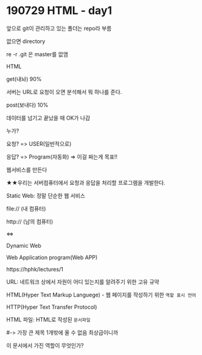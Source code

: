 # 190729 HTML - day1



앞으로 git이 관리하고 있는 폴더는 repo라 부름

없으면 directory

re -r .git 은 master를 없앰





HTML

get(내놔) 90%

서버는 URL로 요청이 오면 분석해서 뭐 하나를 준다.

post(보내다) 10%

데이터를 넘기고 끝났을 때 OK가 나감



누가?

요청? => USER(일반적으로)

응답? => Program(자동화) => 이걸 짜는게 목표!!



웹서비스를 만든다

★★우리는 서버컴퓨터에서 요청과 응답을 처리할 프로그램을 개발한다.



Static Web: 정말 단순한 웹 서비스

file://  (내 컴퓨터)

http:// (남의 컴퓨터)

<=>

Dynamic Web

Web Application program(Web APP)



https://hphk/lectures/1



URL: 네트워크 상에서 자원이 어디 있는지를 알려주기 위한 고유 규약

HTML(Hyper Text Markup Languege) - 웹 페이지를 작성하기 위한 `역할 표시 언어`

HTTP(Hyper Text Transfer Protocol)

HTML 파일: HTML로 작성된 `문서파일`

#-> 가장 큰 제목 1개밖에 올 수 없음 최상급이니까

이 문서에서 가진 역할이 무엇인가?



 